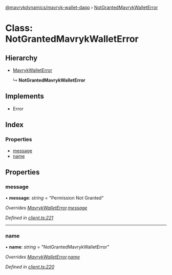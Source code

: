[@mavrykdynamics/mavryk-wallet-dapp](../README.md) › [NotGrantedMavrykWalletError](notgrantedmavrykwalleterror.md)

# Class: NotGrantedMavrykWalletError

## Hierarchy

* [MavrykWalletError](mavrykwalleterror.md)

  ↳ **NotGrantedMavrykWalletError**

## Implements

* Error

## Index

### Properties

* [message](notgrantedmavrykwalleterror.md#message)
* [name](notgrantedmavrykwalleterror.md#name)

## Properties

###  message

• **message**: *string* = "Permission Not Granted"

*Overrides [MavrykWalletError](mavrykwalleterror.md).[message](mavrykwalleterror.md#message)*

*Defined in [client.ts:221](https://github.com/mavryk-network/mavryk-wallet-dapp/blob/7884173/src/client.ts#L221)*

___

###  name

• **name**: *string* = "NotGrantedMavrykWalletError"

*Overrides [MavrykWalletError](mavrykwalleterror.md).[name](mavrykwalleterror.md#name)*

*Defined in [client.ts:220](https://github.com/mavryk-network/mavryk-wallet-dapp/blob/7884173/src/client.ts#L220)*
